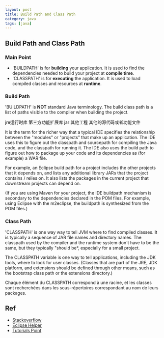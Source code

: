 ```yaml
---
layout: post
title: Build Path and Class Path
category: java
tags: [java]
---
```


## Build Path and Class Path

### Main Point

* 'BUILDPATH' is for **building** your application. It is used to find the dependencies needed to build your project at **compile time**.
* 'CLASSPATH' is for **executing** the application. It is used to load compiled classes and resources at **runtime**.

### Build Path

'BUILDPATH' is **NOT** standard Java terminology. The build class path is a list of paths visible to the compiler when building the project.

jre运行时库
第三方功能扩展库 jar
其他工程
其他的源代码或者功能文件

It is the term for the richer way that a typical IDE specifies the relationship between the "modules" or "projects" that make up an application. The IDE uses this to figure out the classpath and sourcepath for compiling the Java code, and the classpath for running it. The IDE also uses the build path to figure out how to package up your code and its dependencies as (for example) a WAR file.

For example, an Eclipse build path for a project includes the other projects that it depends on, and lists any additional library JARs that the project contains / relies on. It also lists the packages in the current project that downstream projects can depend on.

(If you are using Maven for your project, the IDE buildpath mechanism is secondary to the dependencies declared in the POM files. For example, using Eclipse with the m2eclipse, the buildpath is synthesized from the POM files.)

### Class Path

'CLASSPATH' is one way way to tell JVM where to find compiled classes. It is typically a sequence of JAR file names and directory names. The classpath used by the compiler and the runtime system don't have to be the same, but they typically "should be*, especially for a small project.

The CLASSPATH variable is one way to tell applications, including the JDK tools, where to look for user classes. (Classes that are part of the JRE, JDK platform, and extensions should be defined through other means, such as the bootstrap class path or the extensions directory.)

Chaque élément du CLASSPATH correspond à une racine, et les classes sont recherchées dans les sous-répertoires correspondant au nom de leurs packages.

## Ref

* [Stackoverflow](http://stackoverflow.com/questions/3529459/what-is-the-difference-between-class-path-and-build-path)
* [Eclipse Helper](http://help.eclipse.org/juno/index.jsp?topic=%2Forg.eclipse.jdt.doc.user%2Freference%2Fref-properties-build-path.htm)
* [Tutorials Point](http://www.tutorialspoint.com/eclipse/eclipse_java_build_path.htm)
